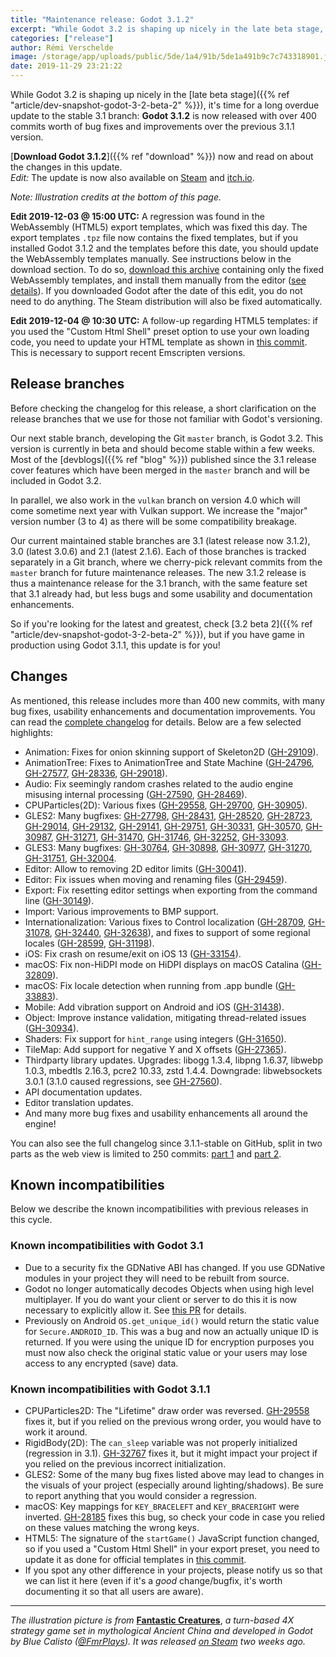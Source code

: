 ```yaml
---
title: "Maintenance release: Godot 3.1.2"
excerpt: "While Godot 3.2 is shaping up nicely in the late beta stage, it's time for a long overdue update to the stable 3.1 branch: Godot 3.1.2 is now released with over 400 commits worth of bug fixes and improvements over the previous 3.1.1 version."
categories: ["release"]
author: Rémi Verschelde
image: /storage/app/uploads/public/5de/1a4/91b/5de1a491b9c7c743318901.jpg
date: 2019-11-29 23:21:22
---
```


While Godot 3.2 is shaping up nicely in the [late beta stage]({{% ref "article/dev-snapshot-godot-3-2-beta-2" %}}), it's time for a long overdue update to the stable 3.1 branch: **Godot 3.1.2** is now released with over 400 commits worth of bug fixes and improvements over the previous 3.1.1 version.

[**Download Godot 3.1.2**]({{% ref "download" %}}) now and read on about the changes in this update.
<br />*Edit:* The update is now also available on [Steam](https://store.steampowered.com/app/404790/Godot_Engine/) and [itch.io](https://godotengine.itch.io/godot).

*Note: Illustration credits at the bottom of this page.*

**Edit 2019-12-03 @ 15:00 UTC:** A regression was found in the WebAssembly (HTML5) export templates, which was fixed this day. The export templates `.tpz` file now contains the fixed templates, but if you installed Godot 3.1.2 and the templates before this date, you should update the WebAssembly templates manually. See instructions below in the download section. To do so, [download this archive](https://downloads.tuxfamily.org/godotengine/3.1.2/hotfix/Godot_v3.1.2-stable_fixed_webassembly_templates.tpz) containing only the fixed WebAssembly templates, and install them manually from the editor ([see details](https://downloads.tuxfamily.org/godotengine/3.1.2/hotfix/README.txt)). If you downloaded Godot after the date of this edit, you do not need to do anything. The Steam distribution will also be fixed automatically.

**Edit 2019-12-04 @ 10:30 UTC:** A follow-up regarding HTML5 templates: if you used the "Custom Html Shell" preset option to use your own loading code, you need to update your HTML template as shown in [this commit](https://github.com/godotengine/godot/commit/0587df4aa5f2977350cc80b1522cdc1e483c4515). This is necessary to support recent Emscripten versions.

## Release branches

Before checking the changelog for this release, a short clarification on the release branches that we use for those not familiar with Godot's versioning.

Our next stable branch, developing the Git `master` branch, is Godot 3.2. This version is currently in beta and should become stable within a few weeks. Most of the [devblogs]({{% ref "blog" %}}) published since the 3.1 release cover features which have been merged in the `master` branch and will be included in Godot 3.2.

In parallel, we also work in the `vulkan` branch on version 4.0 which will come sometime next year with Vulkan support. We increase the "major" version number (3 to 4) as there will be some compatibility breakage.

Our current maintained stable branches are 3.1 (latest release now 3.1.2), 3.0 (latest 3.0.6) and 2.1 (latest 2.1.6). Each of those branches is tracked separately in a Git branch, where we cherry-pick relevant commits from the `master` branch for future maintenance releases. The new 3.1.2 release is thus a maintenance release for the 3.1 branch, with the same feature set that 3.1 already had, but less bugs and some usability and documentation enhancements.

So if you're looking for the latest and greatest, check [3.2 beta 2]({{% ref "article/dev-snapshot-godot-3-2-beta-2" %}}), but if you have game in production using Godot 3.1.1, this update is for you!

## Changes

As mentioned, this release includes more than 400 new commits, with many bug fixes, usability enhancements and documentation improvements. You can read the [complete changelog](https://downloads.tuxfamily.org/godotengine/3.1.2/Godot_v3.1.2-stable_changelog.txt) for details. Below are a few selected highlights:

- Animation: Fixes for onion skinning support of Skeleton2D ([GH-29109](https://github.com/godotengine/godot/pull/29109)).
- AnimationTree: Fixes to AnimationTree and State Machine ([GH-24796](https://github.com/godotengine/godot/pull/24796), [GH-27577](https://github.com/godotengine/godot/pull/27577),  [GH-28336](https://github.com/godotengine/godot/pull/28336), [GH-29018](https://github.com/godotengine/godot/pull/29018)).
- Audio: Fix seemingly random crashes related to the audio engine misusing internal processing ([GH-27590](https://github.com/godotengine/godot/issues/27590), [GH-28469](https://github.com/godotengine/godot/pull/28469/files)).
- CPUParticles(2D): Various fixes ([GH-29558](https://github.com/godotengine/godot/pull/29558), [GH-29700](https://github.com/godotengine/godot/pull/29700]),  [GH-30905](https://github.com/godotengine/godot/pull/30905)).
- GLES2: Many bugfixes: [GH-27798](https://github.com/godotengine/godot/pull/27798), [GH-28431](https://github.com/godotengine/godot/pull/28431), [GH-28520](https://github.com/godotengine/godot/pull/28520), [GH-28723](https://github.com/godotengine/godot/pull/28723), [GH-29014](https://github.com/godotengine/godot/pull/29014), [GH-29132](https://github.com/godotengine/godot/pull/29132), [GH-29141](https://github.com/godotengine/godot/pull/29141), [GH-29751](https://github.com/godotengine/godot/pull/29751), [GH-30331](https://github.com/godotengine/godot/pull/30331), [GH-30570](https://github.com/godotengine/godot/pull/30570), [GH-30987](https://github.com/godotengine/godot/pull/30987), [GH-31271](https://github.com/godotengine/godot/pull/31271), [GH-31470](https://github.com/godotengine/godot/pull/31470), [GH-31746](https://github.com/godotengine/godot/pull/31746), [GH-32252](https://github.com/godotengine/godot/pull/32252), [GH-33093](https://github.com/godotengine/godot/pull/33093).
- GLES3: Many bugfixes: [GH-30764](https://github.com/godotengine/godot/pull/30764), [GH-30898](https://github.com/godotengine/godot/pull/30898), [GH-30977](https://github.com/godotengine/godot/pull/30977), [GH-31270](https://github.com/godotengine/godot/pull/31270), [GH-31751](https://github.com/godotengine/godot/pull/31751), [GH-32004](https://github.com/godotengine/godot/pull/32004).
- Editor: Allow to removing 2D editor limits ([GH-30041](https://github.com/godotengine/godot/pull/30041)).
- Editor: Fix issues when moving and renaming files ([GH-29459](https://github.com/godotengine/godot/pull/29459)).
- Export: Fix resetting editor settings when exporting from the command line ([GH-30149](https://github.com/godotengine/godot/issues/30149)).
- Import: Various improvements to BMP support.
- Internationalization: Various fixes to Control localization ([GH-28709](https://github.com/godotengine/godot/pull/28709), [GH-31078](https://github.com/godotengine/godot/pull/31078), [GH-32440](https://github.com/godotengine/godot/pull/32440), [GH-32638](https://github.com/godotengine/godot/pull/32638)), and fixes to support of some regional locales ([GH-28599](https://github.com/godotengine/godot/pull/28599), [GH-31198](https://github.com/godotengine/godot/pull/31198)).
- iOS: Fix crash on resume/exit on iOS 13 ([GH-33154](https://github.com/godotengine/godot/pull/33154)).
- macOS: Fix non-HiDPI mode on HiDPI displays on macOS Catalina ([GH-32809](https://github.com/godotengine/godot/pull/32809)).
- macOS: Fix locale detection when running from .app bundle ([GH-33883](https://github.com/godotengine/godot/pull/33883)).
- Mobile: Add vibration support on Android and iOS ([GH-31438](https://github.com/godotengine/godot/pull/31438)).
- Object: Improve instance validation, mitigating thread-related issues ([GH-30934](https://github.com/godotengine/godot/pull/30934)).
- Shaders: Fix support for `hint_range` using integers ([GH-31650](https://github.com/godotengine/godot/pull/31650)).
- TileMap: Add support for negative Y and X offsets ([GH-27365](https://github.com/godotengine/godot/pull/27365)).
- Thirdparty library updates. Upgrades: libogg 1.3.4, libpng 1.6.37, libwebp 1.0.3, mbedtls 2.16.3, pcre2 10.33, zstd 1.4.4. Downgrade: libwebsockets 3.0.1 (3.1.0 caused regressions, see [GH-27560](https://github.com/godotengine/godot/issues/27560)).
- API documentation updates.
- Editor translation updates.
- And many more bug fixes and usability enhancements all around the engine!

You can also see the full changelog since 3.1.1-stable on GitHub, split in two parts as the web view is limited to 250 commits: [part 1](https://github.com/godotengine/godot/compare/3.1.1-stable...8f3fea20580b55cf4eea94e1585c31d08380997c) and [part 2](https://github.com/godotengine/godot/compare/8f3fea20580b55cf4eea94e1585c31d08380997c...3.1.2-stable).

## <a id="known-incompatibilites"></a>Known incompatibilities

Below we describe the known incompatibilities with previous releases in this cycle.

### Known incompatibilities with Godot 3.1

* Due to a security fix the GDNative ABI has changed. If you use GDNative modules in your project they will need to be rebuilt from source.
* Godot no longer automatically decodes Objects when using high level multiplayer. If you do want your client or server to do this it is now necessary to explicitly allow it. See [this PR](https://github.com/godotengine/godot/pull/27485) for details.
* Previously on Android `OS.get_unique_id()` would return the static value for `Secure.ANDROID_ID`. This was a bug and now an actually unique ID is returned. If you were using the unique ID for encryption purposes you must now also check the original static value or your users may lose access to any encrypted (save) data.

### Known incompatibilities with Godot 3.1.1

* CPUParticles2D: The "Lifetime" draw order was reversed. [GH-29558](https://github.com/godotengine/godot/pull/29558) fixes it, but if you relied on the previous wrong order, you would have to work it around.
* RigidBody(2D): The `can_sleep` variable was not properly initialized (regression in 3.1). [GH-32767](https://github.com/godotengine/godot/pull/32767) fixes it, but it might impact your project if you relied on the previous incorrect initialization.
* GLES2: Some of the many bug fixes listed above may lead to changes in the visuals of your project (especially around lighting/shadows). Be sure to report anything that you would consider a regression.
* macOS: Key mappings for `KEY_BRACELEFT` and `KEY_BRACERIGHT` were inverted. [GH-28185](https://github.com/godotengine/godot/pull/28185) fixes this bug, so check your code in case you relied on these values matching the wrong keys.
* HTML5: The signature of the `startGame()` JavaScript function changed, so if you used a "Custom Html Shell" in your export preset, you need to update it as done for official templates in [this commit](https://github.com/godotengine/godot/commit/0587df4aa5f2977350cc80b1522cdc1e483c4515).
* If you spot any other difference in your projects, please notify us so that we can list it here (even if it's a *good* change/bugfix, it's worth documenting it so that all users are aware).

-----

*The illustration picture is from* [**Fantastic Creatures**](https://store.steampowered.com/app/1002440/Fantastic_Creatures/), *a turn-based 4X strategy game set in mythological Ancient China and developed in Godot by Blue Calisto ([@FmrPlays](https://twitter.com/FmrPlays)). It was released [on Steam](https://store.steampowered.com/app/1002440/Fantastic_Creatures/) two weeks ago.*
